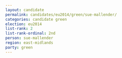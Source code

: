 ```yaml
---
layout: candidate
permalink: candidates/eu2014/green/sue-mallender/
categories: candidate green
election: eu2014
list-rank: 2
list-rank-ordinal: 2nd
person: sue-mallender
region: east-midlands
party: green
---
```

